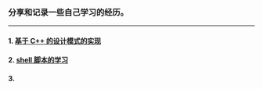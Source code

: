 ### 分享和记录一些自己学习的经历。

---

#### 1. [基于 C++ 的设计模式的实现](/design_pattern)

#### 2. [shell 脚本的学习](/shell)

#### 3.

